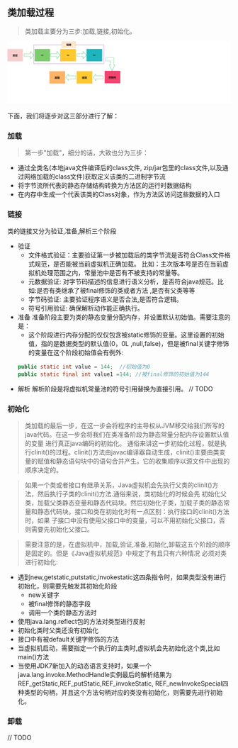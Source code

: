## **类加载过程**
> 类加载主要分为三步:加载,链接,初始化。

![avatar](类加载.png)

下面，我们将逐步对这三部分进行了解：
### **加载**
> 第一步"加载"，细分的话，大致也分为三步：
- 通过全类名(本地java文件编译后的class文件, zip/jar包里的class文件,以及通过网络加载的class文件)获取定义该类的二进制字节流
- 将字节流所代表的静态存储结构转换为方法区的运行时数据结构
- 在内存中生成一个代表该类的Class对象，作为方法区访问这些数据的入口
### **链接**
类的链接又分为验证,准备,解析三个阶段
- 验证
  - 文件格式验证：主要验证第一步被加载后的类字节流是否符合Class文件格式规范，是否能被当前虚拟机正确加载。
比如：主次版本号是否在当前虚拟机处理范围之内，常量池中是否有不被支持的常量等。
   - 元数据验证: 对字节码描述的信息进行语义分析，是否符合java规范。比如:是否有类继承了被final修饰的类或者方法
   ,是否有父类等等
   - 字节码验证: 主要验证程序语义是否合法,是否符合逻辑。
   - 符号引用验证: 确保解析动作能正确执行。
- 准备
    准备阶段主要为类的静态变量分配内存，并设置默认初始值。需要注意的是：
    - 这个阶段进行内存分配的仅仅包含被static修饰的变量。这里设置的初始值，指的是数据类型的默认值(0，0L
    ,null,false)，但是被final关键字修饰的变量在这个阶段初始值会有例外:
    ``` java
  public static int value = 144;  //初始值为0
    public static final int value1 =144; //被final修饰的初始值为144
    ```
- 解析
    解析阶段是将虚拟机常量池的符号引用替换为直接引用。
    // TODO


### **初始化**

>类加载的最后一步，在这一步会将程序的主导权从JVM移交给我们所写的java代码。在这一步会将我们在类准备阶段为静态常量分配内存设置默认值的变量
进行真正java编码的初始化。 通俗来讲这一步初始化过程，就是执行clinit()的过程。clinit()方法由javac编译器自动生成，clinit()主要由类变量的赋值和静态语句块中的语句合并产生。它的收集顺序以源文件中出现的顺序决定的。
  
>如果一个类或者接口有继承关系，Java虚拟机会先执行父类的clinit()方法，然后执行子类的clinit()方法.通俗来说，类初始化的时候会先
初始化父类，加载父类静态变量和静态代码块。然后初始化子类，加载子类的静态常量和静态代码块。接口和类在初始化时有一点区别：执行接口的clinit()方法时，如果
子接口中没有使用父接口中的变量，可以不用初始化父接口，否则需要先初始化父接口。 
        
> 需要注意的是，在虚拟机中，加载,验证,准备,初始化,卸载这五个阶段的顺序是固定的。但是《Java虚拟机规范》中规定了有且只有六种情况
必须对类进行初始化:
     
- 遇到new,getstatic,putstatic,invokestatic这四条指令时，如果类型没有进行初始化，则需要先触发其初始化阶段
    - new关键字
    - 被final修饰的静态字段
    - 调用一个类的静态方法时
- 使用java.lang.reflect包的方法对类型进行反射
- 初始化类时父类还没有初始化
- 接口中有被default关键字修饰的方法   
- 当虚拟机启动，需要指定一个执行的主类时,虚拟机会先初始化这个类,比如main()方法
- 当使用JDK7新加入的动态语言支持时，如果一个java.lang.invoke.MethodHandle实例最后的解析结果为REF_getStatic,REF_putStatic,REF_invokeStatic,
REF_newInvokeSpecial四种类型的句柄，并且这个方法句柄对应的类没有初始化，则需要先进行初始化。
   
### **卸载**
// TODO         
        

